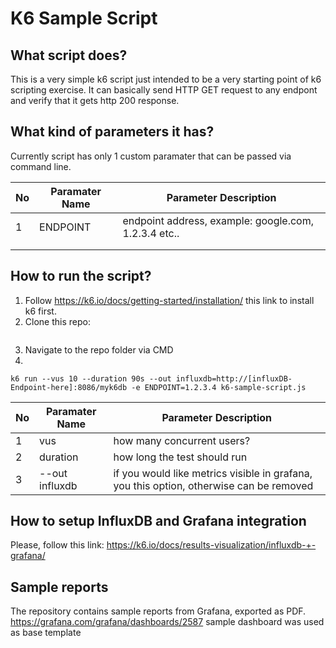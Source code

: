 # K6 Sample Script

## What script does?

This is a very simple k6 script just intended to be a very starting point of k6 scripting exercise.
It can basically send HTTP GET request to any endpont and verify that it gets http 200 response.

## What kind of parameters it has?

Currently script has only 1 custom paramater that can be passed via command line. 

| No | Paramater Name | Parameter Description                                |
|----|----------------|------------------------------------------------------|
| 1  | ENDPOINT       | endpoint address, example: google.com, 1.2.3.4 etc.. |
|    |                |                                                      |
|    |                |                                                      |

## How to run the script?

1. Follow https://k6.io/docs/getting-started/installation/ this link to install k6 first. 
2. Clone this repo: 
``` git clone https://github.com/uzfarid/k6-sample-scripts.git 
```
3. Navigate to the repo folder via CMD
4. 

```
k6 run --vus 10 --duration 90s --out influxdb=http://[influxDB-Endpoint-here]:8086/myk6db -e ENDPOINT=1.2.3.4 k6-sample-script.js
```

| No | Paramater Name | Parameter Description                                |
|----|----------------|------------------------------------------------------|
| 1  | vus       | how many concurrent users?|
|  2  |       duration         |     how long the test should run                                                 |
|   3 |          --out influxdb      |      if you would like metrics visible in grafana, you this option, otherwise can be removed                                                |
## How to setup InfluxDB and Grafana integration

Please, follow this link:
https://k6.io/docs/results-visualization/influxdb-+-grafana/

## Sample reports

The repository contains sample reports from Grafana, exported as PDF. https://grafana.com/grafana/dashboards/2587 sample dashboard was used as base template

